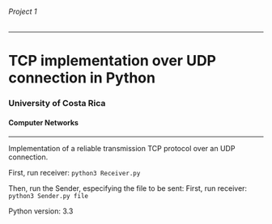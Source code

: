 ###### Project 1
---
# TCP implementation over UDP connection in Python
### University of Costa Rica
#### Computer Networks
---

Implementation of a reliable transmission TCP protocol over an UDP connection.

First, run receiver: ```python3 Receiver.py```

Then, run the Sender, especifying the file to be sent: First, run receiver: ```python3 Sender.py file```



Python version: 3.3
